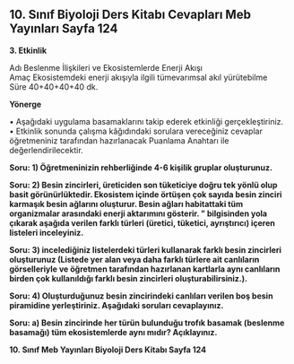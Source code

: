 ## 10. Sınıf Biyoloji Ders Kitabı Cevapları Meb Yayınları Sayfa 124

**3. Etkinlik**

Adı Beslenme İlişkileri ve Ekosistemlerde Enerji Akışı  
 Amaç Ekosistemdeki enerji akışıyla ilgili tümevarımsal akıl yürütebilme  
 Süre 40+40+40+40 dk.

**Yönerge**

• Aşağıdaki uygulama basamaklarını takip ederek etkinliği gerçekleştiriniz.  
 • Etkinlik sonunda çalışma kâğıdındaki sorulara vereceğiniz cevaplar öğretmeniniz tarafından hazırlanacak Puanlama Anahtarı ile değerlendirilecektir.

**Soru: 1) Öğretmeninizin rehberliğinde 4-6 kişilik gruplar oluşturunuz.**

**Soru: 2) Besin zincirleri, üreticiden son tüketiciye doğru tek yönlü olup basit görünürlüktedir. Ekosistem içinde örtüşen çok sayıda besin zinciri karmaşık besin ağlarını oluşturur. Besin ağları habitattaki tüm organizmalar arasındaki enerji aktarımını gösterir. ” bilgisinden yola çıkarak aşağıda verilen farklı türleri (üretici, tüketici, ayrıştırıcı) içeren listeleri inceleyiniz.**

**Soru: 3) incelediğiniz listelerdeki türleri kullanarak farklı besin zincirleri oluşturunuz (Listede yer alan veya daha farklı türlere ait canlıların görselleriyle ve öğretmen tarafından hazırlanan kartlarla aynı canlıların birden çok kullanıldığı farklı besin zincirleri oluşturabilirsiniz.).**

**Soru: 4) Oluşturduğunuz besin zincirindeki canlıları verilen boş besin piramidine yerleştiriniz. Aşağıdaki soruları cevaplayınız.**

**Soru: a) Besin zincirinde her türün bulunduğu trofık basamak (beslenme basamağı) tüm ekosistemlerde aynı mıdır? Açıklayınız.**

**10. Sınıf Meb Yayınları Biyoloji Ders Kitabı Sayfa 124**